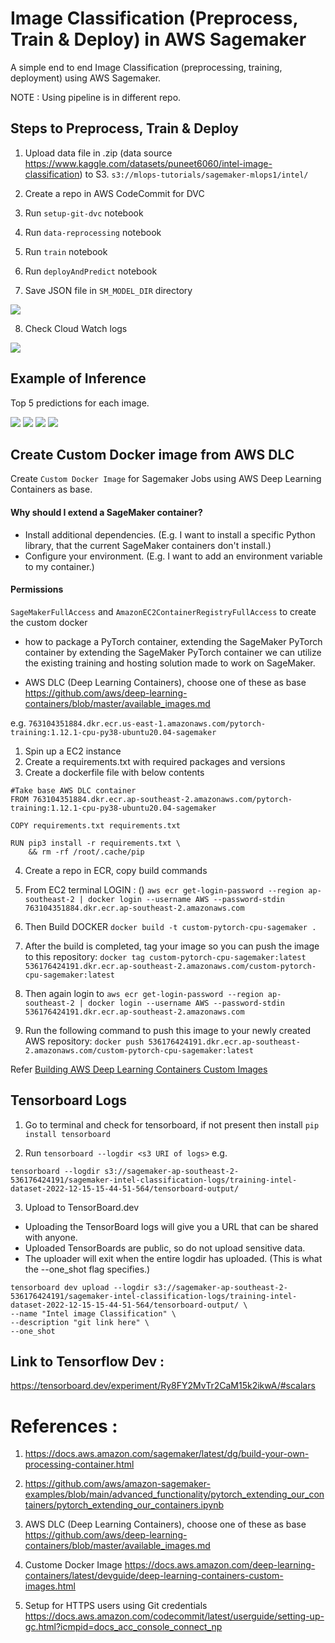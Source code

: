 # Image Classification (Preprocess, Train & Deploy) in AWS Sagemaker
A simple end to end Image Classification (preprocessing, training, deployment) using AWS Sagemaker. 

NOTE : Using pipeline is in different repo.

## Steps to Preprocess, Train & Deploy
1. Upload data file in .zip (data source https://www.kaggle.com/datasets/puneet6060/intel-image-classification) to S3.
```s3://mlops-tutorials/sagemaker-mlops1/intel/```

2. Create a repo in AWS CodeCommit for DVC

3. Run ```setup-git-dvc``` notebook

4. Run ```data-reprocessing``` notebook

5. Run ```train``` notebook

6. Run ```deployAndPredict``` notebook

7. Save JSON file in ```SM_MODEL_DIR``` directory
<img src="readme-images/evalJSON.png" />

8. Check Cloud Watch logs
<img src="readme-images/cloudwatch.png" />

## Example of Inference
Top 5 predictions for each image.

<img src="readme-images/example1.png" />
<img src="readme-images/example2.png" />
<img src="readme-images/example3.png" />
<img src="readme-images/example4.png" />

## Create Custom Docker image from AWS DLC
Create ```Custom Docker Image``` for Sagemaker Jobs using AWS Deep Learning Containers as base.

#### Why should I extend a SageMaker container?
- Install additional dependencies. (E.g. I want to install a specific Python library, that the current SageMaker containers don't install.)
- Configure your environment. (E.g. I want to add an environment variable to my container.)

#### Permissions
```SageMakerFullAccess``` and ```AmazonEC2ContainerRegistryFullAccess``` to create the custom docker

- how to package a PyTorch container, extending the SageMaker PyTorch container by extending the SageMaker PyTorch container we can utilize the existing training and hosting solution made to work on SageMaker.

- AWS DLC (Deep Learning Containers), choose one of these as base https://github.com/aws/deep-learning-containers/blob/master/available_images.md 

e.g. ```763104351884.dkr.ecr.us-east-1.amazonaws.com/pytorch-training:1.12.1-cpu-py38-ubuntu20.04-sagemaker```

1. Spin up a EC2 instance 
2. Create a requirements.txt with required packages and versions
3. Create a dockerfile file with below contents

```
#Take base AWS DLC container
FROM 763104351884.dkr.ecr.ap-southeast-2.amazonaws.com/pytorch-training:1.12.1-cpu-py38-ubuntu20.04-sagemaker

COPY requirements.txt requirements.txt

RUN pip3 install -r requirements.txt \
    && rm -rf /root/.cache/pip

```
4. Create a repo in ECR, copy build commands

5. From EC2 terminal LOGIN : ()
```aws ecr get-login-password --region ap-southeast-2 | docker login --username AWS --password-stdin 763104351884.dkr.ecr.ap-southeast-2.amazonaws.com```

6. Then Build DOCKER ```docker build -t custom-pytorch-cpu-sagemaker .```

7. After the build is completed, tag your image so you can push the image to this repository:
```docker tag custom-pytorch-cpu-sagemaker:latest 536176424191.dkr.ecr.ap-southeast-2.amazonaws.com/custom-pytorch-cpu-sagemaker:latest```

8. Then again login to ```aws ecr get-login-password --region ap-southeast-2 | docker login --username AWS --password-stdin 536176424191.dkr.ecr.ap-southeast-2.amazonaws.com```

9. Run the following command to push this image to your newly created AWS repository:
```docker push 536176424191.dkr.ecr.ap-southeast-2.amazonaws.com/custom-pytorch-cpu-sagemaker:latest```

Refer [Building AWS Deep Learning Containers Custom Images](https://docs.aws.amazon.com/deep-learning-containers/latest/devguide/deep-learning-containers-custom-images.html)

## Tensorboard Logs

1. Go to terminal and check for tensorboard, if not present then install
```pip install tensorboard```

2. Run ```tensorboard --logdir <s3 URI of logs>```
e.g.
```
tensorboard --logdir s3://sagemaker-ap-southeast-2-536176424191/sagemaker-intel-classification-logs/training-intel-dataset-2022-12-15-15-44-51-564/tensorboard-output/
```

3. Upload to TensorBoard.dev

 - Uploading the TensorBoard logs will give you a URL that can be shared with anyone.
 - Uploaded TensorBoards are public, so do not upload sensitive data.
 - The uploader will exit when the entire logdir has uploaded. (This is what the --one_shot flag specifies.)

```
tensorboard dev upload --logdir s3://sagemaker-ap-southeast-2-536176424191/sagemaker-intel-classification-logs/training-intel-dataset-2022-12-15-15-44-51-564/tensorboard-output/ \
--name "Intel image Classification" \
--description "git link here" \
--one_shot
```

## Link to Tensorflow Dev : 
https://tensorboard.dev/experiment/Ry8FY2MvTr2CaM15k2ikwA/#scalars


# References : 
1. https://docs.aws.amazon.com/sagemaker/latest/dg/build-your-own-processing-container.html

2. https://github.com/aws/amazon-sagemaker-examples/blob/main/advanced_functionality/pytorch_extending_our_containers/pytorch_extending_our_containers.ipynb

3. AWS DLC (Deep Learning Containers), choose one of these as base https://github.com/aws/deep-learning-containers/blob/master/available_images.md

4. Custome Docker Image https://docs.aws.amazon.com/deep-learning-containers/latest/devguide/deep-learning-containers-custom-images.html

5. Setup for HTTPS users using Git credentials 
https://docs.aws.amazon.com/codecommit/latest/userguide/setting-up-gc.html?icmpid=docs_acc_console_connect_np